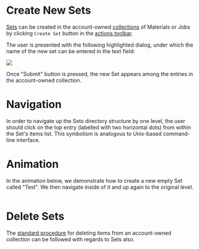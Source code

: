 # Create New Sets

[Sets](../sets.md) can be created in the account-owned [collections](/accounts/collections.md) of Materials or Jobs by clicking `Create Set` button <i class="zmdi zmdi-folder-outline zmdi-hc-border"></i> in the [actions toolbar](/entities-general/ui/explorer.md#actions-toolbar).  

The user is presented with the following highlighted dialog, under which the name of the new set can be entered in the text field:

<img src="/images/create-set-name.png" > 

Once "Submit" button is pressed, the new Set appears among the entries in the account-owned collection. 

# Navigation

In order to navigate up the Sets directory structure by one level, the user should click on the top entry (labelled with two horizontal dots) from within the Set's items list. This symbolism is analogous to Unix-based command-line interface. 

# Animation

In the animation below, we demonstrate how to create a new empty Set called "Test". We then navigate inside of it and up again to the original level.

<img data-gifffer="/images/sets-creation-navigation.gif" />

# Delete Sets

The [standard procedure](actions/delete.md) for deleting items from an account-owned collection can be followed with regards to Sets also. 
